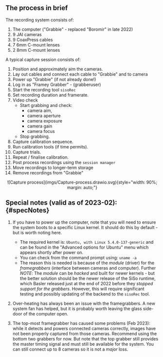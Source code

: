 ## The process in brief

The recording system consists of:

  1) The computer ("Grabbie" - replaced "Boromir" in late 2022)
  2) 9 JAI cameras
  3) 9 CoaxPress cables
  4) 7 6mm C-mount lenses
  5) 2 8mm C-mount lenses

A typical capture session consists of:

  1)  Position and approximately aim the cameras.
  2)  Lay out cables and connect each cable to "Grabbie" and to camera
  3)  Power up "Grabbie" (if not already done!)
  4)  Log in as "Framey Grabber" - (grabberuser)
  5)  Start the recording tool `sisoRec`
  6)  Set recording duration and framerate.
  7)  Video check 
      - Start grabbing and check:
          - camera aim,
          - camera aperture
          - camera exposure
          - camera gain
          - camera focus
      - Stop grabbing.
  8)  Capture calibration sequence.
  9)  Run calibration tools (if time permits).
  10) Capture trials.
  11) Repeat / finalise calibration.
  12) Post process recordings using the `session manager`
  13) Move recordings to longer-term storage
  14) Remove recordings from "Grabbie"

<div style="text-align: center">
![Capture process](imgs/Capture-process.drawio.svg){style="width: 90%; margin: auto;"}
</div>

## Special notes (valid as of 2023-02): {#specNotes}

 1) If you have to power up the computer, note that you will need to ensure the system boots to a specific Linux kernel. It should do this by default - but is worth noting here.  
    - The required kernel is: `Ubuntu, with Linux 5.4.0-137-generic` and can be found in the "Advanced options for Ubuntu" menu which appears shortly after power on.
    - You can check from the command prompt using: `uname -a`
    - The reason this is needed is because of the _module_ (driver) for the _framegrabbers_ (interface between cameras and computer). Further *NOTE*: The _module_ can be _hacked_ and built for newer kernels - but the better solution should be the newer release of the SiSo runtime, which Basler released just at the end of 2022 before they _stopped support for the grabbers_. However, this will require significant testing and possibly updating of the backend to the `sisoRec` tool. 
    
  
 2) Over-heating has always been an issue with the framegrabbers. A new system fan has helped, but it is probably worth leaving the glass side-door of the computer open.
 
 3) The top-most framegrabber has caused some problems (Feb 2023): while it detects and powers connected cameras correctly, images have not been properly captured from those cameras. Recommend using the bottom two grabbers for now. But note that the top grabber still provides the master timing signal and must still be available for the system. You can still connect up to 8 cameras so it is not a _major_ loss.


 















